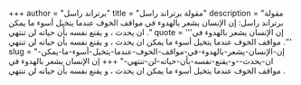 +++
author = "برتراند راسل"
title = "مقولة برتراند راسل"
description = "مقولة برتراند راسل: إن الإنسان يشعر بالهدوء في مواقف الخوف عندما يتخيل أسوء ما يمكن ان يحدث ، و يقنع نفسه بأن حياته لن تنتهي ."
quote = '''إن الإنسان يشعر بالهدوء في مواقف الخوف عندما يتخيل أسوء ما يمكن ان يحدث ، و يقنع نفسه بأن حياته لن تنتهي .''' 
slug = "إن-الإنسان-يشعر-بالهدوء-في-مواقف-الخوف-عندما-يتخيل-أسوء-ما-يمكن-ان-يحدث--و-يقنع-نفسه-بأن-حياته-لن-تنتهي-"
+++
إن الإنسان يشعر بالهدوء في مواقف الخوف عندما يتخيل أسوء ما يمكن ان يحدث ، و يقنع نفسه بأن حياته لن تنتهي .
